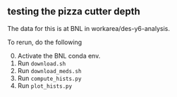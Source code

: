 ## testing the pizza cutter depth

The data for this is at BNL in workarea/des-y6-analysis.

To rerun, do the following

0. Activate the BNL conda env.
1. Run `download.sh`
2. Run `download_meds.sh`
3. Run `compute_hists.py`
4. Run `plot_hists.py`
